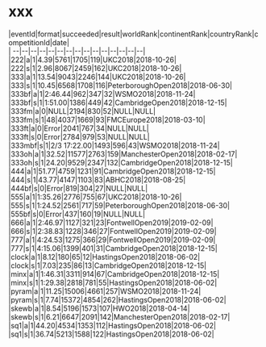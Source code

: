 # xxx


|eventId|format|succeeded|result|worldRank|continentRank|countryRank|competitionId|date|  
|	--|--|--|--|--|--|--|--|--|--|--|--|--|--|--|  
|222|a|1|4.39|5761|1705|119|UKC2018|2018-10-26|  
|222|s|1|2.96|8067|2459|162|UKC2018|2018-10-26|  
|333|a|1|13.54|9043|2246|144|UKC2018|2018-10-26|  
|333|s|1|10.45|6568|1708|116|PeterboroughOpen2018|2018-06-30|  
|333bf|a|1|2:46.44|962|347|32|WSMO2018|2018-11-24|  
|333bf|s|1|1:51.00|1386|449|42|CambridgeOpen2018|2018-12-15|  
|333fm|a|0|NULL|2194|830|52|NULL|NULL|  
|333fm|s|1|48|4037|1669|93|FMCEurope2018|2018-03-10|  
|333ft|a|0|Error|2041|767|34|NULL|NULL|  
|333ft|s|0|Error|2784|979|53|NULL|NULL|  
|333mbf|s|1|2/3 17:22.00|1493|596|43|WSMO2018|2018-11-24|  
|333oh|a|1|32.52|11577|2763|159|ManchesterOpen2018|2018-02-17|  
|333oh|s|1|24.20|9529|2347|132|CambridgeOpen2018|2018-12-15|  
|444|a|1|51.77|4759|1231|91|CambridgeOpen2018|2018-12-15|  
|444|s|1|43.77|4147|1103|83|ABHC2018|2018-08-25|  
|444bf|s|0|Error|819|304|27|NULL|NULL|  
|555|a|1|1:35.26|2776|755|67|UKC2018|2018-10-26|  
|555|s|1|1:24.52|2561|717|59|PeterboroughOpen2018|2018-06-30|  
|555bf|s|0|Error|437|160|19|NULL|NULL|  
|666|a|1|2:46.97|1127|321|23|FontwellOpen2019|2019-02-09|  
|666|s|1|2:38.83|1228|346|27|FontwellOpen2019|2019-02-09|  
|777|a|1|4:24.53|1275|366|29|FontwellOpen2019|2019-02-09|  
|777|s|1|4:15.06|1399|401|31|CambridgeOpen2018|2018-12-15|  
|clock|a|1|8.12|180|65|12|HastingsOpen2018|2018-06-02|  
|clock|s|1|7.03|235|86|13|CambridgeOpen2018|2018-12-15|  
|minx|a|1|1:46.31|3311|914|67|CambridgeOpen2018|2018-12-15|  
|minx|s|1|1:29.38|2818|781|55|HastingsOpen2018|2018-06-02|  
|pyram|a|1|11.25|15006|4661|257|WSMO2018|2018-11-24|  
|pyram|s|1|7.74|15372|4854|262|HastingsOpen2018|2018-06-02|  
|skewb|a|1|8.54|5196|1573|107|HWO2018|2018-04-14|  
|skewb|s|1|6.21|6647|2091|142|ManchesterOpen2018|2018-02-17|  
|sq1|a|1|44.20|4534|1353|112|HastingsOpen2018|2018-06-02|  
|sq1|s|1|36.74|5213|1588|122|HastingsOpen2018|2018-06-02|  
